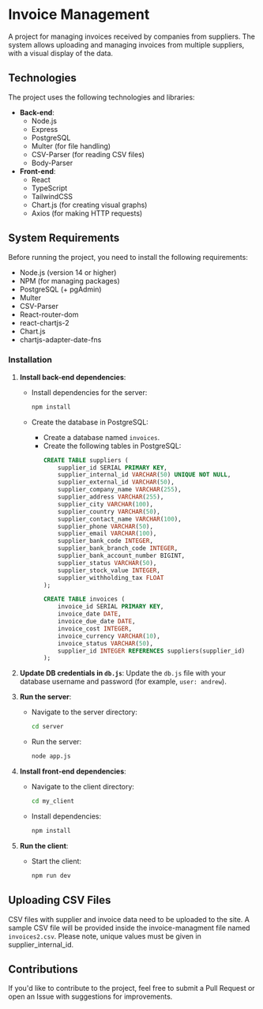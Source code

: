 # Invoice Management
A project for managing invoices received by companies from suppliers. The system allows uploading and managing invoices from multiple suppliers, with a visual display of the data.

## Technologies
The project uses the following technologies and libraries:
- **Back-end**: 
  - Node.js
  - Express
  - PostgreSQL
  - Multer (for file handling)
  - CSV-Parser (for reading CSV files)
  - Body-Parser
- **Front-end**:
  - React
  - TypeScript
  - TailwindCSS
  - Chart.js (for creating visual graphs)
  - Axios (for making HTTP requests)
  
## System Requirements
Before running the project, you need to install the following requirements:
- Node.js (version 14 or higher)
- NPM (for managing packages)
- PostgreSQL (+ pgAdmin)
- Multer
- CSV-Parser
- React-router-dom
- react-chartjs-2
- Chart.js
- chartjs-adapter-date-fns

### Installation
1. **Install back-end dependencies**:
   - Install dependencies for the server:
     ```bash
     npm install
     ```

   - Create the database in PostgreSQL:
     - Create a database named `invoices`.
     - Create the following tables in PostgreSQL:
       ```sql
       CREATE TABLE suppliers (
           supplier_id SERIAL PRIMARY KEY,
           supplier_internal_id VARCHAR(50) UNIQUE NOT NULL,
           supplier_external_id VARCHAR(50),
           supplier_company_name VARCHAR(255),
           supplier_address VARCHAR(255),
           supplier_city VARCHAR(100),
           supplier_country VARCHAR(50),
           supplier_contact_name VARCHAR(100),
           supplier_phone VARCHAR(50),
           supplier_email VARCHAR(100),
           supplier_bank_code INTEGER,
           supplier_bank_branch_code INTEGER,
           supplier_bank_account_number BIGINT,
           supplier_status VARCHAR(50),
           supplier_stock_value INTEGER,
           supplier_withholding_tax FLOAT
       );

       CREATE TABLE invoices (
           invoice_id SERIAL PRIMARY KEY,
           invoice_date DATE,
           invoice_due_date DATE,
           invoice_cost INTEGER,
           invoice_currency VARCHAR(10),
           invoice_status VARCHAR(50),
           supplier_id INTEGER REFERENCES suppliers(supplier_id)
       );
       ```

2. **Update DB credentials in `db.js`**:
   Update the `db.js` file with your database username and password (for example, `user: andrew`).

3. **Run the server**:
   - Navigate to the server directory:
     ```bash
     cd server
     ```
   - Run the server:
     ```bash
     node app.js
     ```

4. **Install front-end dependencies**:
   - Navigate to the client directory:
     ```bash
     cd my_client
     ```
   - Install dependencies:
     ```bash
     npm install
     ```

5. **Run the client**:
   - Start the client:
     ```bash
     npm run dev
     ```

## Uploading CSV Files
CSV files with supplier and invoice data need to be uploaded to the site. A sample CSV file will be provided inside the invoice-managment file named `invoices2.csv`.
Please note, unique values ​​must be given in supplier_internal_id.

## Contributions
If you'd like to contribute to the project, feel free to submit a Pull Request or open an Issue with suggestions for improvements.
